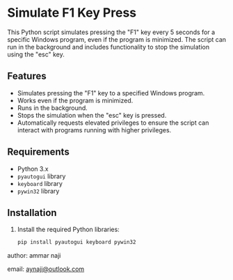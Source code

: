 # Simulate F1 Key Press

This Python script simulates pressing the "F1" key every 5 seconds for a specific Windows program, even if the program is minimized. The script can run in the background and includes functionality to stop the simulation using the "esc" key.

## Features

- Simulates pressing the "F1" key to a specified Windows program.
- Works even if the program is minimized.
- Runs in the background.
- Stops the simulation when the "esc" key is pressed.
- Automatically requests elevated privileges to ensure the script can interact with programs running with higher privileges.

## Requirements

- Python 3.x
- `pyautogui` library
- `keyboard` library
- `pywin32` library

## Installation

1. Install the required Python libraries:
   ```bash
   pip install pyautogui keyboard pywin32

author: ammar naji

email: aynaji@outlook.com
